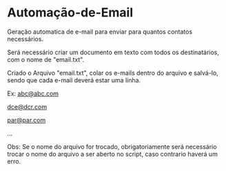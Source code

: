 # Automação-de-Email
Geração automatica de e-mail para enviar para quantos contatos necessários.

Será necessário criar um documento em texto com todos os destinatários, com o nome de "email.txt". 

Criado o Arquivo "email.txt", colar os e-mails dentro do arquivo e salvá-lo, sendo que cada e-mail deverá estar uma linha. 

Ex: abc@abc.com

dce@dcr.com

par@par.com

...


Obs: Se o nome do arquivo for trocado, obrigatoriamente será necessário trocar o nome do arquivo a ser aberto no script, caso contrario haverá um erro.
